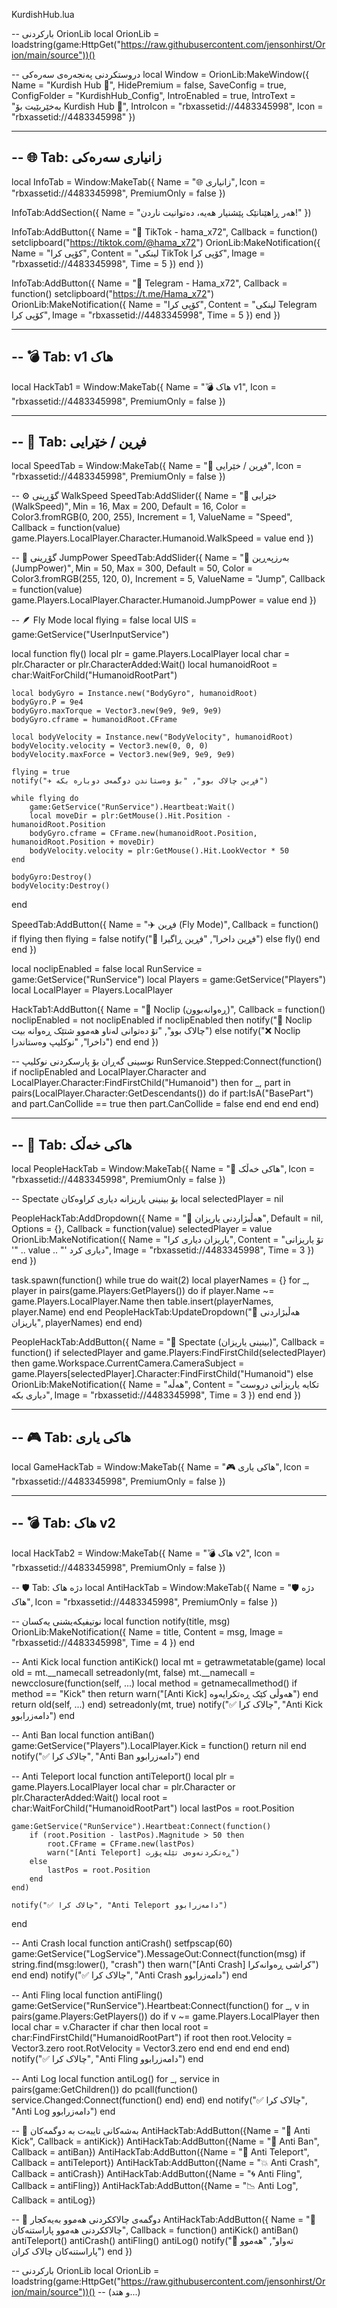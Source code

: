 KurdishHub.lua

-- بارکردنی OrionLib
local OrionLib = loadstring(game:HttpGet("https://raw.githubusercontent.com/jensonhirst/Orion/main/source"))()

-- دروستکردنی پەنجەرەی سەرەکی
local Window = OrionLib:MakeWindow({
	Name = "Kurdish Hub 👀",
	HidePremium = false,
	SaveConfig = true,
	ConfigFolder = "KurdishHub_Config",
	IntroEnabled = true,
	IntroText = "بەخێربێیت بۆ Kurdish Hub 👋",
	IntroIcon = "rbxassetid://4483345998",
	Icon = "rbxassetid://4483345998"
})

-------------------------------------------------------
-- 🌐 Tab: زانیاری سەرەکی
-------------------------------------------------------
local InfoTab = Window:MakeTab({
	Name = "🌐 زانیاری",
	Icon = "rbxassetid://4483345998",
	PremiumOnly = false
})

InfoTab:AddSection({
	Name = "هەر ڕاهێنانێک پێشنیار هەیە، دەتوانیت ناردن!"
})

InfoTab:AddButton({
	Name = "👤 TikTok - hama_x72",
	Callback = function()
		setclipboard("https://tiktok.com/@hama_x72")
		OrionLib:MakeNotification({
			Name = "کۆپی کرا",
			Content = "لینکی TikTok کۆپی کرا",
			Image = "rbxassetid://4483345998",
			Time = 5
		})
	end
})

InfoTab:AddButton({
	Name = "📢 Telegram - Hama_x72",
	Callback = function()
		setclipboard("https://t.me/Hama_x72")
		OrionLib:MakeNotification({
			Name = "کۆپی کرا",
			Content = "لینکی Telegram کۆپی کرا",
			Image = "rbxassetid://4483345998",
			Time = 5
		})
	end
})

-------------------------------------------------------
-- 💣 Tab: v1 هاک
-------------------------------------------------------
local HackTab1 = Window:MakeTab({
	Name = "💣 هاک v1",
	Icon = "rbxassetid://4483345998",
	PremiumOnly = false
})

-------------------------------------------------------
-- 🏃 Tab: فڕین / خێرایی
-------------------------------------------------------
local SpeedTab = Window:MakeTab({
	Name = "🏃 فڕین / خێرایی",
	Icon = "rbxassetid://4483345998",
	PremiumOnly = false
})

-- ⚙️ گۆڕینی WalkSpeed
SpeedTab:AddSlider({
	Name = "🏃 خێرایی (WalkSpeed)",
	Min = 16,
	Max = 200,
	Default = 16,
	Color = Color3.fromRGB(0, 200, 255),
	Increment = 1,
	ValueName = "Speed",
	Callback = function(value)
		game.Players.LocalPlayer.Character.Humanoid.WalkSpeed = value
	end
})

-- 🦘 گۆڕینی JumpPower
SpeedTab:AddSlider({
	Name = "🦘 بەرزپەڕین (JumpPower)",
	Min = 50,
	Max = 300,
	Default = 50,
	Color = Color3.fromRGB(255, 120, 0),
	Increment = 5,
	ValueName = "Jump",
	Callback = function(value)
		game.Players.LocalPlayer.Character.Humanoid.JumpPower = value
	end
})

-- 🪶 Fly Mode
local flying = false
local UIS = game:GetService("UserInputService")

local function fly()
	local plr = game.Players.LocalPlayer
	local char = plr.Character or plr.CharacterAdded:Wait()
	local humanoidRoot = char:WaitForChild("HumanoidRootPart")

	local bodyGyro = Instance.new("BodyGyro", humanoidRoot)
	bodyGyro.P = 9e4
	bodyGyro.maxTorque = Vector3.new(9e9, 9e9, 9e9)
	bodyGyro.cframe = humanoidRoot.CFrame

	local bodyVelocity = Instance.new("BodyVelocity", humanoidRoot)
	bodyVelocity.velocity = Vector3.new(0, 0, 0)
	bodyVelocity.maxForce = Vector3.new(9e9, 9e9, 9e9)

	flying = true
	notify("✈️ فڕین چالاک بوو", "بۆ وەستاندن دوگمەی دوبارە بکە")

	while flying do
		game:GetService("RunService").Heartbeat:Wait()
		local moveDir = plr:GetMouse().Hit.Position - humanoidRoot.Position
		bodyGyro.cframe = CFrame.new(humanoidRoot.Position, humanoidRoot.Position + moveDir)
		bodyVelocity.velocity = plr:GetMouse().Hit.LookVector * 50
	end

	bodyGyro:Destroy()
	bodyVelocity:Destroy()
end

SpeedTab:AddButton({
	Name = "✈️ فڕین (Fly Mode)",
	Callback = function()
		if flying then
			flying = false
			notify("🛬 فڕین داخرا", "فڕین ڕاگیرا")
		else
			fly()
		end
	end
})

local noclipEnabled = false
local RunService = game:GetService("RunService")
local Players = game:GetService("Players")
local LocalPlayer = Players.LocalPlayer

HackTab1:AddButton({
	Name = "🚪 Noclip (ڕەوانەبوون)",
	Callback = function()
		noclipEnabled = not noclipEnabled
		if noclipEnabled then
			notify("🚪 Noclip چالاک بوو", "تۆ دەتوانی لەناو هەموو شتێک ڕەوانە بیت")
		else
			notify("❌ Noclip داخرا", "نوکلیپ وەستاندرا")
		end
	end
})

-- نوسینی گەڕان بۆ پارسکردنی نوکلیپ
RunService.Stepped:Connect(function()
	if noclipEnabled and LocalPlayer.Character and LocalPlayer.Character:FindFirstChild("Humanoid") then
		for _, part in pairs(LocalPlayer.Character:GetDescendants()) do
			if part:IsA("BasePart") and part.CanCollide == true then
				part.CanCollide = false
			end
		end
	end
end)

-------------------------------------------------------
-- 🎯 Tab: هاکی خەڵک
-------------------------------------------------------
local PeopleHackTab = Window:MakeTab({
	Name = "🎯 هاکی خەڵک",
	Icon = "rbxassetid://4483345998",
	PremiumOnly = false
})

-- Spectate بۆ بینینی یاریزانە دیاری کراوەکان
local selectedPlayer = nil

PeopleHackTab:AddDropdown({
	Name = "👥 هەڵبژاردنی یاریزان",
	Default = nil,
	Options = {},
	Callback = function(value)
		selectedPlayer = value
		OrionLib:MakeNotification({
			Name = "یاریزان دیاری کرا",
			Content = "تۆ یاریزانی '" .. value .. "' دیاری کرد",
			Image = "rbxassetid://4483345998",
			Time = 3
		})
	end
})

task.spawn(function()
	while true do
		wait(2)
		local playerNames = {}
		for _, player in pairs(game.Players:GetPlayers()) do
			if player.Name ~= game.Players.LocalPlayer.Name then
				table.insert(playerNames, player.Name)
			end
		end
		PeopleHackTab:UpdateDropdown("👥 هەڵبژاردنی یاریزان", playerNames)
	end
end)

PeopleHackTab:AddButton({
	Name = "🎥 Spectate (بینینی یاریزان)",
	Callback = function()
		if selectedPlayer and game.Players:FindFirstChild(selectedPlayer) then
			game.Workspace.CurrentCamera.CameraSubject = game.Players[selectedPlayer].Character:FindFirstChild("Humanoid")
		else
			OrionLib:MakeNotification({
				Name = "هەڵە",
				Content = "تکایە یاریزانی دروست دیاری بکە",
				Image = "rbxassetid://4483345998",
				Time = 3
			})
		end
	end
})

-------------------------------------------------------
-- 🎮 Tab: هاکی یاری
-------------------------------------------------------
local GameHackTab = Window:MakeTab({
	Name = "🎮 هاکی یاری",
	Icon = "rbxassetid://4483345998",
	PremiumOnly = false
})

-------------------------------------------------------
-- 💣 Tab: هاک v2
-------------------------------------------------------
local HackTab2 = Window:MakeTab({
	Name = "💣 هاک v2",
	Icon = "rbxassetid://4483345998",
	PremiumOnly = false
})

-- 🛡️ Tab: دژە هاک
local AntiHackTab = Window:MakeTab({
	Name = "🛡️ دژە هاک",
	Icon = "rbxassetid://4483345998",
	PremiumOnly = false
})

-- نوتیفیکەیشنی یەکسان
local function notify(title, msg)
	OrionLib:MakeNotification({
		Name = title,
		Content = msg,
		Image = "rbxassetid://4483345998",
		Time = 4
	})
end

-- Anti Kick
local function antiKick()
	local mt = getrawmetatable(game)
	local old = mt.__namecall
	setreadonly(mt, false)
	mt.__namecall = newcclosure(function(self, ...)
		local method = getnamecallmethod()
		if method == "Kick" then
			return warn("[Anti Kick] هەوڵی کێک ڕەتکرایەوە")
		end
		return old(self, ...)
	end)
	setreadonly(mt, true)
	notify("✅ چالاک کرا", "Anti Kick دامەزرابوو")
end

-- Anti Ban
local function antiBan()
	game:GetService("Players").LocalPlayer.Kick = function() return nil end
	notify("✅ چالاک کرا", "Anti Ban دامەزرابوو")
end

-- Anti Teleport
local function antiTeleport()
	local plr = game.Players.LocalPlayer
	local char = plr.Character or plr.CharacterAdded:Wait()
	local root = char:WaitForChild("HumanoidRootPart")
	local lastPos = root.Position

	game:GetService("RunService").Heartbeat:Connect(function()
		if (root.Position - lastPos).Magnitude > 50 then
			root.CFrame = CFrame.new(lastPos)
			warn("[Anti Teleport] ڕەتکردنەوەی تێله‌پۆرت")
		else
			lastPos = root.Position
		end
	end)

	notify("✅ چالاک کرا", "Anti Teleport دامەزرابوو")
end

-- Anti Crash
local function antiCrash()
	setfpscap(60)
	game:GetService("LogService").MessageOut:Connect(function(msg)
		if string.find(msg:lower(), "crash") then
			warn("[Anti Crash] کراشی ڕەوانەکرا")
		end
	end)
	notify("✅ چالاک کرا", "Anti Crash دامەزرابوو")
end

-- Anti Fling
local function antiFling()
	game:GetService("RunService").Heartbeat:Connect(function()
		for _, v in pairs(game.Players:GetPlayers()) do
			if v ~= game.Players.LocalPlayer then
				local char = v.Character
				if char then
					local root = char:FindFirstChild("HumanoidRootPart")
					if root then
						root.Velocity = Vector3.zero
						root.RotVelocity = Vector3.zero
					end
				end
			end
		end
	end)
	notify("✅ چالاک کرا", "Anti Fling دامەزرابوو")
end

-- Anti Log
local function antiLog()
	for _, service in pairs(game:GetChildren()) do
		pcall(function()
			service.Changed:Connect(function() end)
		end)
	end
	notify("✅ چالاک کرا", "Anti Log دامەزرابوو")
end

-- 🔘 بەشەکانی تایبەت بە دوگمەکان
AntiHackTab:AddButton({Name = "🚫 Anti Kick", Callback = antiKick})
AntiHackTab:AddButton({Name = "🛑 Anti Ban", Callback = antiBan})
AntiHackTab:AddButton({Name = "📡 Anti Teleport", Callback = antiTeleport})
AntiHackTab:AddButton({Name = "💥 Anti Crash", Callback = antiCrash})
AntiHackTab:AddButton({Name = "🌀 Anti Fling", Callback = antiFling})
AntiHackTab:AddButton({Name = "📉 Anti Log", Callback = antiLog})

-- 🔰 دوگمەی چالاککردنی هەموو بەیەکجار
AntiHackTab:AddButton({
	Name = "🔰 چالاککردنی هەموو پاراستنەکان",
	Callback = function()
		antiKick()
		antiBan()
		antiTeleport()
		antiCrash()
		antiFling()
		antiLog()
		notify("🔰 تەواو", "هەموو پاراستنەکان چالاک کران")
	end
})


-- بارکردنی OrionLib
local OrionLib = loadstring(game:HttpGet("https://raw.githubusercontent.com/jensonhirst/Orion/main/source"))()
-- (و هتد...)
